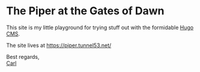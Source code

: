 # The Piper at the Gates of Dawn

This site is my little playground for trying stuff out with the
formidable [Hugo CMS](https://gohugo.io/).

The site lives at https://piper.tunnel53.net/

Best regards,  
[Carl](https://hsm.tunnel53.net/)
